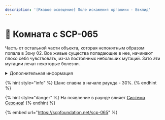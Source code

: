 ```yaml
---
description: '[Ржавое освещение] Поле искажения органики - Евклид'
---
```


# 🌱 Комната с SCP-065

Часть от остальной части объекта, которая непонятным образом попала в Зону 02. Все живые существа попадающие в нее, начинают плохо себя чувствовать, из-за постоянных небольших мутаций. Зато эти мутации лечат некоторые болезни.

<details>

<summary>Дополнительная информация</summary>

* В этой комнате нельзя использовать некоторые предметы. При использовании их заберёт в неизвестном направлении.
* Находясь под эффектом воодушевления \[Invigorated], комната не будет оказывать эффекты.

</details>

{% hint style="info" %}
Шанс спавна в начале раунда - 30%.
{% endhint %}

{% hint style="danger" %}
На появление в раунде влияет [Система Сезонов](../server-systems/seasons-system/)!
{% endhint %}

{% embed url="https://scpfoundation.net/scp-065" %}
